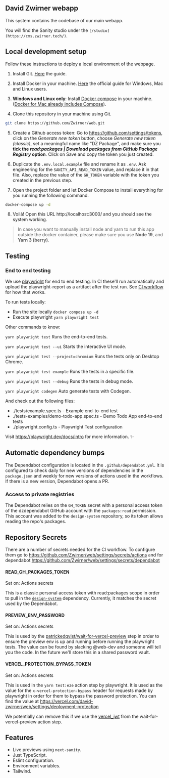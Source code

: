 ## David Zwirner webapp

This system contains the codebase of our main webapp.

You will find the Sanity studio under the `[/studio](https://cms.zwirner.tech/)`.

## Local development setup

Follow these instructions to deploy a local environment of the webpage.

1. Install Git. [Here](https://git-scm.com/book/en/v2/Getting-Started-Installing-Git) the guide.

2. Install Docker in your machine. [Here](https://docs.docker.com/get-docker/) the official guide for Windows, Mac and Linux users.

3. **Windows and Linux only**: Install [Docker compose](https://docs.docker.com/compose/install/) in your machine. ([Docker for Mac already includes Compose](https://docs.docker.com.xy2401.com/v17.12/compose/install/#:~:text=Docker%20for%20Mac%20and%20Docker,need%20to%20install%20Compose%20separately.)).

4. Clone this repository in your machine using Git.

```sh
git clone https://github.com/Zwirner/web.git
```

5. Create a Github access token: Go to https://github.com/settings/tokens, click on the _Generate new token_ button, choose _Generate new token (classic)_, set a meaningful name like "DZ Package", and make sure you **tick the _read:packages | Download packages from GitHub Package Registry_ option**. Click on Save and copy the token you just created.

6. Duplicate the `.env.local.example` file and rename it as `.env`. Ask engineering for the `SANITY_API_READ_TOKEN` value, and replace it in that file. Also, replace the value of the `GH_TOKEN` variable with the token you created in the previous step.

7. Open the project folder and let Docker Compose to install everything for you running the following command.

```sh
docker-compose up -d
```

8. Voilà! Open this URL http://localhost:3000/ and you should see the system working.

> In case you want to manually install node and yarn to run this app outside the docker container, please make sure you use **Node 19**, and **Yarn 3 (berry)**.

## Testing

### End to end testing

We use [playwright](https://playwright.dev/) for end to end testing.
In CI these'll run automatically and upload the playwright-report as a artifact after the test run. See [CI workflow](.github/workflows/ci.yml) for how that works.

To run tests locally:

- Run the site locally `docker compose up -d`
- Execute playwright `yarn playwright test`

Other commands to know:

`yarn playwright test`
Runs the end-to-end tests.

`yarn playwright test --ui`
Starts the interactive UI mode.

`yarn playwright test --project=chromium`
Runs the tests only on Desktop Chrome.

`yarn playwright test example`
Runs the tests in a specific file.

`yarn playwright test --debug`
Runs the tests in debug mode.

`yarn playwright codegen`
Auto generate tests with Codegen.

And check out the following files:

- ./tests/example.spec.ts - Example end-to-end test
- ./tests-examples/demo-todo-app.spec.ts - Demo Todo App end-to-end tests
- ./playwright.config.ts - Playwright Test configuration

Visit https://playwright.dev/docs/intro for more information. ✨

## Automatic dependency bumps

The Dependabot configuration is located in the `.github/dependabot.yml`. It is
configured to check daily for new versions of dependencies in the `package.json`
and weekly for new versions of actions used in the workflows. If there is a new 
version, Dependabot opens a PR.

### Access to private registries

The Dependabot relies on the `GH_TOKEN` secret with a personal access token of 
the dzdependabot GitHub account with the `packages:read` permission. This account
was added to the `design-system` repository, so its token allows reading the 
repo's packages.

## Repository Secrets

There are a number of secrets needed for the CI workflow.
To configure them go to https://github.com/Zwirner/web/settings/secrets/actions
and for dependabot https://github.com/Zwirner/web/settings/secrets/dependabot

#### READ_GH_PACKAGES_TOKEN

Set on: Actions secrets

This is a classic personal access token with read:packages scope in order to pull
in the [`design-system`][design-system-repo] dependency. Currently, it matches 
the secret used by the Dependabot.

#### PREVIEW_ENV_PASSWORD

Set on: Actions secrets

This is used by the [patrickedqvist/wait-for-vercel-preview](https://github.com/patrickedqvist/wait-for-vercel-preview) step in order to ensure the preview env is up and running before running the playwright tests.
The value can be found by slacking @web-dev and someone will tell you the code.
In the future we'll store this in a shared password vault.

#### VERCEL_PROTECTION_BYPASS_TOKEN

Set on: Actions secrets

This is used in the `yarn test:e2e` action step by playwright. It is used as the value for the `x-vercel-protection-bypass` header for requests made by playwright in order for them to bypass the password protection.
You can find the value at https://vercel.com/david-zwirner/web/settings/deployment-protection

We potentially can remove this if we use the [vercel_jwt](https://github.com/patrickedqvist/wait-for-vercel-preview#vercel_jwt) from the wait-for-vercel-preview action step.

## Features

- Live previews using `next-sanity`.
- Just TypeScript.
- Eslint configuration.
- Environment variables.
- Tailwind.

[vercel-deploy]: https://vercel.com/new/clone?repository-url=https%3A%2F%2Fgithub.com%2Fmariuslundgard%2Fsanity-template-nextjs&repository-name=sanity-template-nextjs&project-name=sanity-template-nextjs&demo-title=Next.js%20with%20Sanity&demo-description=A%20Sanity-powered%20Next.js%20app%20with%20instant%20previews&demo-url=https%3A%2F%2Fsanity-template-nextjs-delta.vercel.app%2F%2F%3Futm_source%3Dvercel%26utm_medium%3Dreferral&demo-image=https%3A%2F%2Fuser-images.githubusercontent.com%2F406933%2F211022598-9b541676-fa68-4618-8a56-92381e075260.png&integration-ids=oac_hb2LITYajhRQ0i4QznmKH7gx&external-id=nextjs%3Btemplate%3Dsanity-template-nextjs
[design-system-repo]: https://github.com/Zwirner/design-system
